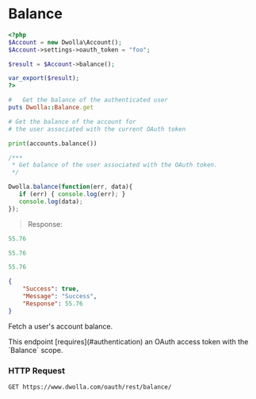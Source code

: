 # Balance

```php
<?php
$Account = new Dwolla\Account();
$Account->settings->oauth_token = "foo";

$result = $Account->balance();

var_export($result);
?>
```
```ruby
#   Get the balance of the authenticated user
puts Dwolla::Balance.get
```
```python
# Get the balance of the account for
# the user associated with the current OAuth token

print(accounts.balance())
```
```js
/***
 * Get balance of the user associated with the OAuth token.
 */

Dwolla.balance(function(err, data){
   if (err) { console.log(err); }
   console.log(data);
});
```

> Response:

```php
55.76
```

```ruby
55.76
```

```js
55.76
```

```json
{
    "Success": true,
    "Message": "Success",
    "Response": 55.76
}
```

Fetch a user's account balance.

<aside class="reminder">This endpoint [requires](#authentication) an OAuth access token with the `Balance` scope.</aside>

### HTTP Request

`GET https://www.dwolla.com/oauth/rest/balance/`